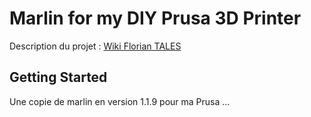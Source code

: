 # Marlin for my DIY Prusa 3D Printer

Description du projet : [Wiki Florian TALES](http://floriantales.hd.free.fr/doku.php?id=electronique:impression_3d:fabrication_prusa)

## Getting Started
Une copie de marlin en version 1.1.9 pour ma Prusa ...
